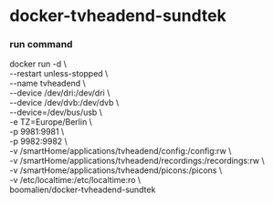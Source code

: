 # docker-tvheadend-sundtek


### run command
docker run -d  \\\
--restart unless-stopped \\\
--name tvheadend \\\
--device /dev/dri:/dev/dri \\\
--device /dev/dvb:/dev/dvb \\\
--device=/dev/bus/usb \\\
-e TZ=Europe/Berlin \\\
-p 9981:9981 \\\
-p 9982:9982 \\\
-v /smartHome/applications/tvheadend/config:/config:rw \\\
-v /smartHome/applications/tvheadend/recordings:/recordings:rw \\\
-v /smartHome/applications/tvheadend/picons:/picons \\\
-v /etc/localtime:/etc/localtime:ro \\\
boomalien/docker-tvheadend-sundtek
